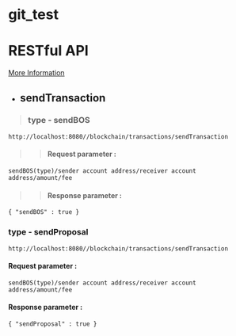 # git_test

# RESTful API

[ More Information](https://www.boscoin.io)

- ## sendTransaction

> ### type - sendBOS

```
http://localhost:8080//blockchain/transactions/sendTransaction
```
>>#### Request parameter :
```
sendBOS(type)/sender account address/receiver account address/amount/fee
```
>>#### Response parameter :
```
{ "sendBOS" : true }
```

### type - sendProposal

```
http://localhost:8080//blockchain/transactions/sendTransaction
```
#### Request parameter :
```
sendBOS(type)/sender account address/receiver account address/amount/fee
```
#### Response parameter :
```
{ "sendProposal" : true }
```